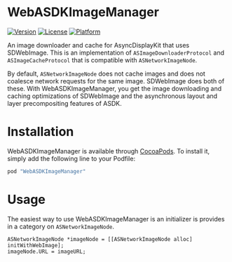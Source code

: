 # WebASDKImageManager

[![Version](https://img.shields.io/cocoapods/v/WebASDKImageManager.svg?style=flat)](http://cocoadocs.org/docsets/WebASDKImageManager)
[![License](https://img.shields.io/cocoapods/l/WebASDKImageManager.svg?style=flat)](http://cocoadocs.org/docsets/WebASDKImageManager)
[![Platform](https://img.shields.io/cocoapods/p/WebASDKImageManager.svg?style=flat)](http://cocoadocs.org/docsets/WebASDKImageManager)

An image downloader and cache for AsyncDisplayKit that uses SDWebImage. This is an implementation of `ASImageDownloaderProtocol` and `ASImageCacheProtocol` that is compatible with `ASNetworkImageNode`.

By default, `ASNetworkImageNode` does not cache images and does not coalesce network requests for the same image. SDWebImage does both of these. With WebASDKImageManager, you get the image downloading and caching optimizations of SDWebImage and the asynchronous layout and layer precompositing features of ASDK.

# Installation

WebASDKImageManager is available through [CocoaPods](http://cocoapods.org). To install it, simply add the following line to your Podfile:

```ruby
pod "WebASDKImageManager"
```

# Usage

The easiest way to use WebASDKImageManager is an initializer is provides in a category on `ASNetworkImageNode`.

```objc
ASNetworkImageNode *imageNode = [[ASNetworkImageNode alloc] initWithWebImage];
imageNode.URL = imageURL;
```
